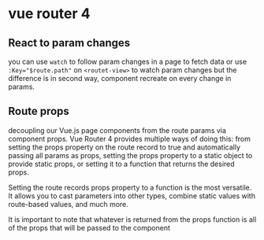 # vue router 4

## React to param changes
you can use `watch` to follow param changes in a page to fetch data or use `:Key="$route.path"` on `<routet-view>` to watch param changes but the difference is in second way, component recreate on every change in params.

## Route props
decoupling our Vue.js page components from the route params via component props. Vue Router 4 provides multiple ways of doing this: from setting the props property on the route record to true and automatically passing all params as props, setting the props property to a static object to provide static props, or setting it to a function that returns the desired props.

Setting the route records props property to a function is the most versatile. It allows you to cast parameters into other types, combine static values with route-based values, and much more.

It is important to note that whatever is returned from the props function is all of the props that will be passed to the component

